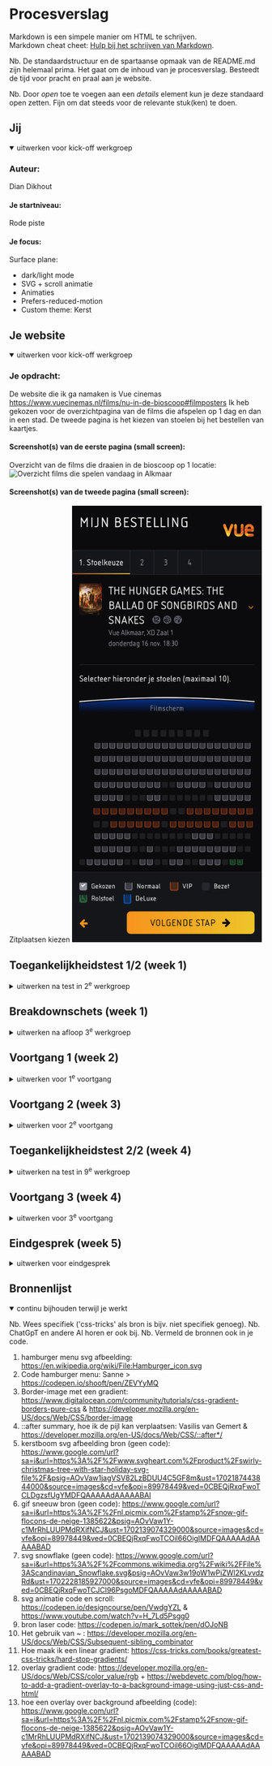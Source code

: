 # Procesverslag
Markdown is een simpele manier om HTML te schrijven.  
Markdown cheat cheet: [Hulp bij het schrijven van Markdown](https://github.com/adam-p/markdown-here/wiki/Markdown-Cheatsheet).

Nb. De standaardstructuur en de spartaanse opmaak van de README.md zijn helemaal prima. Het gaat om de inhoud van je procesverslag. Besteedt de tijd voor pracht en praal aan je website.

Nb. Door *open* toe te voegen aan een *details* element kun je deze standaard open zetten. Fijn om dat steeds voor de relevante stuk(ken) te doen.





## Jij

<details open>
  <summary>uitwerken voor kick-off werkgroep</summary>

  ### Auteur:
  Dian Dikhout

  #### Je startniveau:
  Rode piste

  #### Je focus:
  Surface plane:
  - dark/light mode
  - SVG + scroll animatie
  - Animaties
  - Prefers-reduced-motion
  - Custom theme: Kerst

 
</details>





## Je website

<details open>
  <summary>uitwerken voor kick-off werkgroep</summary>

  ### Je opdracht:
  De website die ik ga namaken is Vue cinemas    https://www.vuecinemas.nl/films/nu-in-de-bioscoop#filmposters
  Ik heb gekozen voor de overzichtpagina van de films die afspelen op 1 dag en dan in een stad. De tweede pagina is het kiezen van stoelen bij het bestellen van kaartjes.

  #### Screenshot(s) van de eerste pagina (small screen): 
  Overzicht van de films die draaien in de bioscoop op 1 locatie:
  <img src="readme-images/overzicht.jpg" width="375px" alt="Overzicht films die spelen vandaag in Alkmaar">

  #### Screenshot(s) van de tweede pagina (small screen):
  Zitplaatsen kiezen
  <img src="readme-images/film-stoelkeuze.jpg" width="375px" alt="Zitplaatsen kiezen van de film The Marvels">

</details>



## Toegankelijkheidstest 1/2 (week 1)

<details>
  <summary>uitwerken na test in 2<sup>e</sup> werkgroep</summary>

  ### Bevindingen
  Lijst met je bevindingen die in de test naar voren kwamen:
  Wat mij is opgevallen is dat je niet gemakkelijk de bestelling kan annuleren bij Vue.

  Slechtzienden:
  Grijzen teksten of icoontjes op een zwarte achtergrond van de website zie je niet goed als je slechtziend bent, bijvoorbeeld met vlekken voor je ogen. Witte tekst op gele button is ook amper te lezen. De teksten moeten niet te klein zijn. De stoelen die bezet zijn zijn niet zichtbaar en vallen weg met de achtergrond. Het lijkt dus alsof de stoelen kaart niet compleet is. Aan de ene kant is dit handig omdat de bezoekers er toch niet op kunnen klikken wegens reservering maar het kan wel fijn zijn voor slechtzienden om te weten dat er wel stoelen tussen zitten en verduidelijking hebben dat ze bezet zijn. Zij zoudenmisschien juist wel daar n het midden willen zitten.

  Gele bril: 
  De kleuren groen en blauw is niet meer te onderscheiden (stoel keuze). Ze veranderen alle twee in dezelfde kleur.

  Verteller op windows:
  De website leest van boven naar beneden. Het heeft aan de bovenkant een pop-up dat je kan sluiten. Als die niet is afgesloten dan kan ik niet naar een volgende kop omdat die niet volgens verteller bestaat.
  De overszichts pagina van de films die afspelen op een dag worden gezien als een heading maar daar neemt hij ook gelijk de sub kopjes en tijden mee van de buttons. Ook zegt hij 1 van 16 in de plaats van heading 1. Het is trouwens een H2 in de code.
  Flim pagina leest hij de tijden van de buttons wel op maar zegt niet de dag. Dit gebeurt ook als ik met de pijlen alleen navigeer en niet alleen de links. Verder als ik met de pijl keys navigeer voor tijden van 1 film dan gaat hij van beneden naar boven en moet ik eerst alle links van de voeter langs.
  De Engelse tekst, terwijl het in het Nederlands word voorgelezen, klinkt niet juist en is erg verwarrend. Vooral de film titels. Je weet niet goed wat er voorgelezen wordt. Veel films hebben een Engelse titel. Dus misschien een alt tekst met titels in het nederlands?

  Zie de resultaten van de WCAG checklist bij de toegankelijkheids test in week 4.
</details>



## Breakdownschets (week 1)

<details>
  <summary>uitwerken na afloop 3<sup>e</sup> werkgroep</summary>

  ### de hele pagina met dynamisch delen: 
  Dit is de breakdown van de film lijst/overzicht pagina van vue:
  Ik heb die van de film ticket/stoelkeuze nog niet gedaan. Ik doe deze nadat ik mijn html van de overzichtspagina heb staan en begin daar gelijk aan zonder echt een breakdown te schetsen. Het kost namelijk nogal veel tijd om dit te doen en ik kan goed de overzichts pagina als voorbeeld gebruiken.
  <img src="readme-images/notaties.jpg" width="375px" alt="breakdown van de hele pagina">


</details>





## Voortgang 1 (week 2)

<details>
  <summary>uitwerken voor 1<sup>e</sup> voortgang</summary>

  ### Stand van zaken
  Met het opbouwen van de website ben ik eerst begonnen met alle content in de html te zetten van beide pagina's. Nadat dat klaar was bn ik pas begonnen met het opmaken van de site met css. Ik ben begonnen met de film lijst. Wel heb ik al alle html staan met de justie codes (als het goed is).

  Het duurde een tijd voordat ik de foto van de film en de titel + de links van de tijden naast elkaar kreeg. Ik ben er uiteindelijk achter gekomen dat ik ze apart in een section moest zetten en door middel van flexbox en grid ze naast elkaar heb gekregen. Nu heb ik alleen het probleem dat niet alle titels gelijk naast de film poster heb staan. Er zitten rare tabs in (zie foto).<br>
  <img src="readme-images/overzicht-naast-elkaar.png" width="375px" alt="de secties met links de filmposter en rechts de titel van de film samen met de tijden knopen">

  Doordat ik ben gaan vormgeven met mobile first ziet het er wel goed uit op iPhone 8 formaat maar website formaat werdt alles op elkaar gecompressed. <br>
  <img src="readme-images/mobiel-overzicht-v1.png" width="375px" alt="Eerste vormgeving film sections van de film overzicht pagina"><br>
  <img src="readme-images/compressie-films-desktop.png" width="375px" alt="Eerste vormgeving film sections van de film overzicht pagina">

 
  ### Agenda voor meeting
  samen met je groepje opstellen

  | Dian Dikhout    | Famke Mulder    | Quinty Caspers  | Niels       |
 - We hebben niet echt gezamelijk iets waar we hulp nodig voor hebben.

 Persoonlijk:
 - film lijst heeft rare tabs



  ### Verslag van meeting
  hier na afloop snel de uitkomsten van de meeting vastleggen

  - De tabs look kwam doordat ik niet had aangegeven wat voor colomn het was (grid-template-columns: auto 1fr;).
  - Ik moet nog de javascript opdracht doen. Deze is belangrijk en hoor ik te snappen voor bijvoorbeeld het hamburgermenu.
  - Ik loop blijkbaar voor met de opdracht. Ik hoefde alleen de html af te hebben en het hoefde nog niet vormgegeven te zijn met css. Het belangrijkst was dat ik alle opdrachten had gedaan zodat ik de code snap.

 Het bleek dus dat ik niet had aangegeven op welke column de list item moest beginnen. Dit heb ik nu wel aangegeven in de css bij de li met grid-column-start: 1;. Dit zet nu ook op groter scherm formaat de films onder elkaar. <br>
  <img src="readme-images/film-overzicht-onder-elkaar.png" width="375px" alt="Groot scherm formaat waar de films nu onder elkaar zijn geplaatst">

</details>





## Voortgang 2 (week 3)

<details>
  <summary>uitwerken voor 2<sup>e</sup> voortgang</summary>

  ### Stand van zaken
  Ik heb een hamburger menu gemaakt met javascript en css en ziet er ook goed uit aleen hierdoor is mijn footer wel verdwenen. Voor de rest ben ik nog niet echt tegen dingen aangekomen. Ik weet alleen niet hoe ik moet beginnen met het maken van een stoelen kaart voor de film waar je ook op kan klikken.

  De styling van mij pagina gaat aan de andere kant goed. Ik ben bijna daarmee klaar waardoor ik snel kan gaan beginnen aan de animaties, themas, states etc.


  ### Agenda voor meeting
  samen met je groepje opstellen: we hebben allemaal zelf losse vragen van elkaar af.

  | Dian     
  - Scroll horizontaal werkt niet. Alleen verticaal.
  - Footer van de overzichts pagina verdwenen. Hoe kan je aleen de navigatie aanspreken op 1 pagina en die in de header staat?
  - Hoe kan ik het best de stoelen van de zaal maken zodat je er ook nog op kan klikken?
  - Hoe kan ik een dropdown maken voor meer informatie?


  ### Verslag van meeting
  hier na afloop snel de uitkomsten van de meeting vastleggen

  - Er staat een flexbox op de section en ik geef een width aan van 100% dat meestal juist goed is maar in dit geval wil ik m buiten de pagina hebben dus kan ik het beter aanspreken met em of pixels.
  - De navigatie moet ik specifieker aanspreken in de css en javascript. Zelf ben ik erachter gekomen dat ik in de css body:not(.ticket) kan zetten waardoor dejavascript code de navigatie op de ticket pagina niet pakt.
  - Donna (de studenten assistent) deelt met mij een specifieke code met javascript dat afbeeldingen automatisch dubliceerd. Met css moet ik dan alleen de plaatsing aangeven. anders is het t verstandigst om het gewoon 1 afbeelding van te maken.
  - Voor de dropdown heb je de html code 'details' die ik hier gemakkelijk voor kan gebruiken.

</details>





## Toegankelijkheidstest 2/2 (week 4)

<details>
  <summary>uitwerken na test in 9<sup>e</sup> werkgroep</summary>

  ### Bevindingen
  De tab werkt anders in de screen reader dan bij selecteren van de headers. Ook leest hij alles gelijk door in die sectie. Dit is een feature in de screen reader. Verder werkt mijn tabs naar linkjes wel in google chrome maar de rest van de toetsen niet. In Firefox werkt het wel (voorlezen van de h1, links en doorheen gaan met pijltjes) maar deze leest hij voor terwijl ze achter het sticky menu staan. Voor blinden die de reader gebruiken is dit niet heel erg.

  Verder leest hij wel alle links dubbel op. Dit betekend de text die erin staat en de volledige browser link. Waarom? geen idee. 
  Het is nu twee dagen erna en ik weet hoe het komt: ik ben de alt vergeten :|.

  verder heb ik de volgende resultaten van de WCAG checklist (1e test en 2e test):
  <img src="readme-images/wcag-1.jpg" width="375px" alt="WCAG checklist page 1">
  <img src="readme-images/wcag-2.jpg" width="375px" alt="WCAG checklist page 2">
  <img src="readme-images/wcag-3.jpg" width="375px" alt="WCAG checklist page 3">
  <img src="readme-images/wcag-4.jpg" width="375px" alt="WCAG checklist page 4">
  <img src="readme-images/wcag-5.jpg" width="375px" alt="WCAG checklist page 5">

  Verder heb ik mijn focus states en hover state getest bij mijn vader hij is namelijk kleurenblind en ik had een dun randje grijs border gebruikt en hij zag deze amper. Daarna veranderd naar wit maar dit was nog steeds te dun dus heb ik ze dik en dashed gemaakt zodat het nog duidelijker werd.

</details>





## Voortgang 3 (week 4)

<details>
  <summary>uitwerken voor 3<sup>e</sup> voortgang</summary>

  ### Stand van zaken
  Ik had eindelijk een kaart voor de stoelen gemaakt met javascript alleen deze zijn niet klikbaar. Ik weet nu niet of ik de imgs er los in moet zetten met een a eromheen en dat de img verandert als er op wordt geklikt via javascript of niet. Dit ga ik vragen bij het gesprek wat de beste manier is. Ook lukt het mij niet om een pijl te zetten aan de rechter kant van de pagina voor details en de sections onder summary naast elkaar te zetten. Ik heb grid en flexbox geprobeerd.
  Verder probeer ik een kerst thema toe te voegen aan de pagina als er op de button wordt geklikt en probeer dit via een mediaquery maar dit werkt helaas niet. Ik weet nu niet of ik nou een class moet toevoegen via javascript aan de body met een klik of niet. Misschien is er wel een andere manier.


  ### Agenda voor meeting

  Ik dacht misschien heeft iedereen wel wat aan hoe je een thema toevoegd aan de hand van een klik. En als zij ook details gebruiken op hun site hoe ze de pijl het best kunnen stylen en op een plaats krijgt zoals jij maar wilt. Ik denk dat iedereen wel hier iets aan heeft.

  ### Verslag van meeting
  Hier na afloop snel de uitkomsten van de meeting vastleggen

  - Kerst thema toevoegen aan de hand van javascript die een class toevoegd aan de pagina.
  - Voor de kaart kan ik aan de hand van input checkbox een kaar bouwen en stylen met checked, not(:checked), disabled, nth of type etc.
  - Voor de details gebruik ::after en/of ::before waarin je content: 'x'; kan stoppen. Zou ook nog met [open] de content aan kunnen passen.
  - Ik kan een div toevoegen aan de hidden context in de details om het te stylen als ik dat wil. Dit wilde ik niet waardoor ik als een nerd naar mijn site most kijken en kwam samen met Vasilis op de description list omdat er informatie over de film wordt gegeven waarin ik de dt en dd in gebruik.

</details>





## Eindgesprek (week 5)

<details>
  <summary>uitwerken voor eindgesprek</summary>

  ### Je uitkomst - karakteristiek screenshots:
  Ik ben heel blij met de stoelenkaart die ik heb gemaakt met input checkbox.
  <img src="./readme-images/stoelen-kaart.png" width="375px" alt="Stoelenkaart film">

  ### Dit ging goed/Heb ik geleerd: 
  Ik heb het volgende geleerd bij dit vak:

  1. Het maken van animaties met keyframes in css. Ik moest eerst wel heel erg inkomen en het ging niet altijd goed maar op het moment dat het was gelukt was ik er erg blij mee (een springende kerstman en de link/button die bounced als je erop klikt):
  <img src="readme-images/keyframes-animatie1.png" width="375px" alt="springende animatie met keyframes">
    <img src="readme-images/keyframes-animatie2.png" width="375px" alt="klik animatie">

  2. Ik heb in dit vak geleerd hoe ik een stoelen kaart zou kunnen bouwen met input checkbox:
   <img src="./readme-images/stoelen-kaart.png" width="375px" alt="Stoelenkaart film">
  
  3. Dat ik verschillende themas kan toevoegen en instellen op mijn site met @media en classes/javascript:
   <img src="readme-images/light-mode.png" width="375px" alt="Website thema light">
   <img src="readme-images/kerst-mode.png" width="375px" alt="Website thema kerst">
    <img src="readme-images/js-kerst.png" width="375px" alt="Website thema kerst javascript">

  4. Hoe ik een svg moet toevoegen aan mijn website pagina, hoe ik deze stijl en kan laten verschijnen op de pagina aan de hand van scrollen (met javascript en css). In de html moet ik de svg tag zetten waarin het pad gedefineerd word. Deze kan ik makkelijk aanvragen via illustrator als ik hem opsla als svg:
    <img src="readme-images/svg-scroll.png" width="375px" alt="Svg sneeuwvlok scroll animatie">
    <img src="readme-images/svg-path-code.png" width="375px" alt="Svg html code">
    <img src="readme-images/js-svg.png" width="375px" alt="Svg javascript code scroll">

  ### Dit was lastig/Is niet gelukt:
  Wat mij helaas niet is gelukt is dat de svg alleen te zien is als de kerstthema is geactiveerd. Ik wist eccht niet waar ik moest beginnen omdat de svg in de html code moest staan. Ik dacht misschien via javascript dat ik zeg dat de svg is hidden als de body geen .christmas class heeft. Maar na zoeken voor een code via het internet kwam ik langs vanalles behalve dat wat ik wilde. Na 3 uurtjes heb ik mij er mij bij neergelegd. Je ziet de svg nu dus ook zonder het kerst thema op de pagina.
  <img src="readme-images/mis-svg.png" width="375px" alt="Svg homepage">

  Verder is het mij niet gelukt dat elke stoel van de stoelenmap een laser schiet van achter de stoel zelf als je de stoel selecteerd/klikt. Ik moest dan elke laser per stoel positioneren. Dit werdt mij ff te gek. Hierdoor komt er nu alleen een laser over het scherm tevoorschijn als je een VIP stoel selecteerd. Het enige probleem dat ik nu nog heb is dat als er 1 geselecteerd is en ik een tweede aanklik dan komt er niet nog een laser over het scherm. Dit komt doordat ik heb gezegt dat de animatie maar 1 keer moet afspelen omdat de gebruiker anders gek wordt als de laser maar heen en weer blijft gaan. Ik kon hier niet een oplossing voor vinden helaas.
  <img src="readme-images/mis-laser.png" width="375px" alt="laser schieten vanuit midden in de pagina en niet elke stoel los">
  <img src="readme-images/laser-scherm.png" width="375px" alt="zijkant scherm">

</details>





## Bronnenlijst

<details open>
  <summary>continu bijhouden terwijl je werkt</summary>

  Nb. Wees specifiek ('css-tricks' als bron is bijv. niet specifiek genoeg). 
  Nb. ChatGpT en andere AI horen er ook bij.
  Nb. Vermeld de bronnen ook in je code.

  1. hamburger menu svg afbeelding: https://en.wikipedia.org/wiki/File:Hamburger_icon.svg
  2. Code hamburger menu: Sanne > https://codepen.io/shooft/pen/ZEVYyMQ
  3. Border-image met een gradient: https://www.digitalocean.com/community/tutorials/css-gradient-borders-pure-css & https://developer.mozilla.org/en-US/docs/Web/CSS/border-image
  4. ::after summary, hoe ik de pijl kan verplaatsen:  Vasilis van Gemert & https://developer.mozilla.org/en-US/docs/Web/CSS/::after*/
  5. kerstboom svg afbeelding bron (geen code): https://www.google.com/url?sa=i&url=https%3A%2F%2Fwww.svgheart.com%2Fproduct%2Fswirly-christmas-tree-with-star-holiday-svg-file%2F&psig=AOvVaw1jagVSV82LzBDUU4C5GF8m&ust=1702187443844000&source=images&cd=vfe&opi=89978449&ved=0CBEQjRxqFwoTCLDgzsfUgYMDFQAAAAAdAAAAABAI 
  6. gif sneeuw bron (geen code): https://www.google.com/url?sa=i&url=https%3A%2F%2Fnl.picmix.com%2Fstamp%2Fsnow-gif-flocons-de-neige-1385622&psig=AOvVaw1Y-c1MrRhLUUPMdRXifNCJ&ust=1702139074329000&source=images&cd=vfe&opi=89978449&ved=0CBEQjRxqFwoTCOil66OigIMDFQAAAAAdAAAAABAD
  7. svg snowflake (geen code): https://www.google.com/url?sa=i&url=https%3A%2F%2Fcommons.wikimedia.org%2Fwiki%2FFile%3AScandinavian_Snowflake.svg&psig=AOvVaw3w19oW1wPiZWl2KLvvdzRd&ust=1702228185927000&source=images&cd=vfe&opi=89978449&ved=0CBEQjRxqFwoTCJCl96PsgoMDFQAAAAAdAAAAABAD 
  8. svg animatie code en scroll: https://codepen.io/designcourse/pen/VwdgYZL & https://www.youtube.com/watch?v=H_7Ld5Psgg0
  9. bron laser code: https://codepen.io/mark_sottek/pen/dOJoNB
  10. Het gebruik van ~ : https://developer.mozilla.org/en-US/docs/Web/CSS/Subsequent-sibling_combinator 
  11. Hoe maak ik een linear gradient:   https://css-tricks.com/books/greatest-css-tricks/hard-stop-gradients/
  12. overlay gradient code: https://developer.mozilla.org/en-US/docs/Web/CSS/color_value/rgb + https://webdevetc.com/blog/how-to-add-a-gradient-overlay-to-a-background-image-using-just-css-and-html/
  13. hoe een overlay over background afbeelding (code): https://www.google.com/url?sa=i&url=https%3A%2F%2Fnl.picmix.com%2Fstamp%2Fsnow-gif-flocons-de-neige-1385622&psig=AOvVaw1Y-c1MrRhLUUPMdRXifNCJ&ust=1702139074329000&source=images&cd=vfe&opi=89978449&ved=0CBEQjRxqFwoTCOil66OigIMDFQAAAAAdAAAAABAD 

</details>
